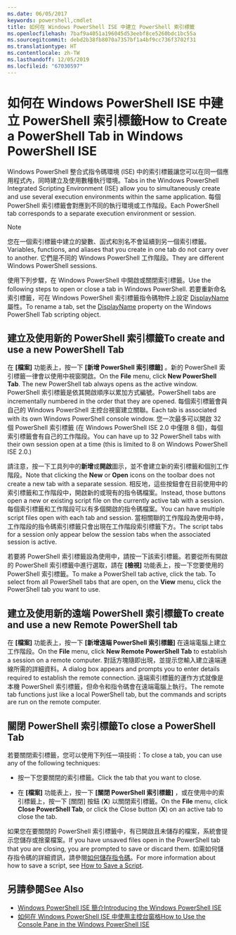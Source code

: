 ```yaml
---
ms.date: 06/05/2017
keywords: powershell,cmdlet
title: 如何在 Windows PowerShell ISE 中建立 PowerShell 索引標籤
ms.openlocfilehash: 7baf9a4051a196045d53eebf8ce5260bdc1bc55a
ms.sourcegitcommit: debd2b38fb8070a7357bf1a4bf9cc736f3702f31
ms.translationtype: HT
ms.contentlocale: zh-TW
ms.lasthandoff: 12/05/2019
ms.locfileid: "67030597"
---
```

# <a name="how-to-create-a-powershell-tab-in-windows-powershell-ise"></a><span data-ttu-id="95b9c-103">如何在 Windows PowerShell ISE 中建立 PowerShell 索引標籤</span><span class="sxs-lookup"><span data-stu-id="95b9c-103">How to Create a PowerShell Tab in Windows PowerShell ISE</span></span>

<span data-ttu-id="95b9c-104">Windows PowerShell 整合式指令碼環境 (ISE) 中的索引標籤讓您可以在同一個應用程式內，同時建立及使用數種執行環境。</span><span class="sxs-lookup"><span data-stu-id="95b9c-104">Tabs in the Windows PowerShell Integrated Scripting Environment (ISE) allow you to simultaneously create and use several execution environments within the same application.</span></span>
<span data-ttu-id="95b9c-105">每個 PowerShell 索引標籤會對應到不同的執行環境或工作階段。</span><span class="sxs-lookup"><span data-stu-id="95b9c-105">Each PowerShell tab corresponds to a separate execution environment or session.</span></span>

> [!NOTE]
> <span data-ttu-id="95b9c-106">您在一個索引標籤中建立的變數、函式和別名不會延續到另一個索引標籤。</span><span class="sxs-lookup"><span data-stu-id="95b9c-106">Variables, functions, and aliases that you create in one tab do not carry over to another.</span></span> <span data-ttu-id="95b9c-107">它們是不同的 Windows PowerShell 工作階段。</span><span class="sxs-lookup"><span data-stu-id="95b9c-107">They are different Windows PowerShell sessions.</span></span>

<span data-ttu-id="95b9c-108">使用下列步驟，在 Windows PowerShell 中開啟或關閉索引標籤。</span><span class="sxs-lookup"><span data-stu-id="95b9c-108">Use the following steps to open or close a tab in Windows PowerShell.</span></span>
<span data-ttu-id="95b9c-109">若要重新命名索引標籤，可在 Windows PowerShell 索引標籤指令碼物件上設定 [DisplayName](object-model/The-PowerShellTab-Object.md#displayname) 屬性。</span><span class="sxs-lookup"><span data-stu-id="95b9c-109">To rename a tab, set the [DisplayName](object-model/The-PowerShellTab-Object.md#displayname) property on the Windows PowerShell Tab scripting object.</span></span>

## <a name="to-create-and-use-a-new-powershell-tab"></a><span data-ttu-id="95b9c-110">建立及使用新的 PowerShell 索引標籤</span><span class="sxs-lookup"><span data-stu-id="95b9c-110">To create and use a new PowerShell Tab</span></span>

<span data-ttu-id="95b9c-111">在 **[檔案]** 功能表上，按一下 **[新增 PowerShell 索引標籤]** 。新的 PowerShell 索引標籤一律會以使用中視窗開啟。</span><span class="sxs-lookup"><span data-stu-id="95b9c-111">On the **File** menu, click **New PowerShell Tab**. The new PowerShell tab always opens as the active window.</span></span>
<span data-ttu-id="95b9c-112">PowerShell 索引標籤是依其開啟順序以累加方式編號。</span><span class="sxs-lookup"><span data-stu-id="95b9c-112">PowerShell tabs are incrementally numbered in the order that they are opened.</span></span>
<span data-ttu-id="95b9c-113">每個索引標籤會與自己的 Windows PowerShell 主控台視窗建立關聯。</span><span class="sxs-lookup"><span data-stu-id="95b9c-113">Each tab is associated with its own Windows PowerShell console window.</span></span>
<span data-ttu-id="95b9c-114">您一次最多可以開啟 32 個 PowerShell 索引標籤 (在 Windows PowerShell ISE 2.0 中僅限 8 個)，每個索引標籤會有自己的工作階段。</span><span class="sxs-lookup"><span data-stu-id="95b9c-114">You can have up to 32 PowerShell tabs with their own session open at a time (this is limited to 8 on Windows PowerShell ISE 2.0.)</span></span>

<span data-ttu-id="95b9c-115">請注意，按一下工具列中的**新增**或**開啟**圖示，並不會建立新的索引標籤和個別工作階段。</span><span class="sxs-lookup"><span data-stu-id="95b9c-115">Note that clicking the **New** or **Open** icons on the toolbar does not create a new tab with a separate session.</span></span>
<span data-ttu-id="95b9c-116">相反地，這些按鈕會在目前使用中的索引標籤和工作階段中，開啟新的或現有的指令碼檔案。</span><span class="sxs-lookup"><span data-stu-id="95b9c-116">Instead, those buttons open a new or existing script file on the currently active tab with a session.</span></span>
<span data-ttu-id="95b9c-117">每個索引標籤和工作階段可以有多個開啟的指令碼檔案。</span><span class="sxs-lookup"><span data-stu-id="95b9c-117">You can have multiple script files open with each tab and session.</span></span>
<span data-ttu-id="95b9c-118">當相關聯的工作階段為使用中時，工作階段的指令碼索引標籤只會出現在工作階段索引標籤下方。</span><span class="sxs-lookup"><span data-stu-id="95b9c-118">The script tabs for a session only appear below the session tabs when the associated session is active.</span></span>

<span data-ttu-id="95b9c-119">若要將 PowerShell 索引標籤設為使用中，請按一下該索引標籤。若要從所有開啟的 PowerShell 索引標籤中進行選取，請在 **[檢視]** 功能表上，按一下您要使用的 PowerShell 索引標籤。</span><span class="sxs-lookup"><span data-stu-id="95b9c-119">To make a PowerShell tab active, click the tab. To select from all PowerShell tabs that are open, on the **View** menu, click the PowerShell tab you want to use.</span></span>

## <a name="to-create-and-use-a-new-remote-powershell-tab"></a><span data-ttu-id="95b9c-120">建立及使用新的遠端 PowerShell 索引標籤</span><span class="sxs-lookup"><span data-stu-id="95b9c-120">To create and use a new Remote PowerShell tab</span></span>

<span data-ttu-id="95b9c-121">在 **[檔案]** 功能表上，按一下 **[新增遠端 PowerShell 索引標籤]** 在遠端電腦上建立工作階段。</span><span class="sxs-lookup"><span data-stu-id="95b9c-121">On the **File** menu, click **New Remote PowerShell Tab** to establish a session on a remote computer.</span></span>
<span data-ttu-id="95b9c-122">對話方塊隨即出現，並提示您輸入建立遠端連線所需的詳細資料。</span><span class="sxs-lookup"><span data-stu-id="95b9c-122">A dialog box appears and prompts you to enter details required to establish the remote connection.</span></span>
<span data-ttu-id="95b9c-123">遠端索引標籤的運作方式就像是本機 PowerShell 索引標籤，但命令和指令碼會在遠端電腦上執行。</span><span class="sxs-lookup"><span data-stu-id="95b9c-123">The remote tab functions just like a local PowerShell tab, but the commands and scripts are run on the remote computer.</span></span>

## <a name="to-close-a-powershell-tab"></a><span data-ttu-id="95b9c-124">關閉 PowerShell 索引標籤</span><span class="sxs-lookup"><span data-stu-id="95b9c-124">To close a PowerShell Tab</span></span>

<span data-ttu-id="95b9c-125">若要關閉索引標籤，您可以使用下列任一項技術：</span><span class="sxs-lookup"><span data-stu-id="95b9c-125">To close a tab, you can use any of the following techniques:</span></span>

- <span data-ttu-id="95b9c-126">按一下您要關閉的索引標籤。</span><span class="sxs-lookup"><span data-stu-id="95b9c-126">Click the tab that you want to close.</span></span>

- <span data-ttu-id="95b9c-127">在 **[檔案]** 功能表上，按一下 **[關閉 PowerShell 索引標籤]** ，或在使用中的索引標籤上，按一下 [關閉] 按鈕 (**X**) 以關閉索引標籤。</span><span class="sxs-lookup"><span data-stu-id="95b9c-127">On the **File** menu, click **Close PowerShell Tab**, or click  the Close button  (**X**) on an active tab to close the tab.</span></span>

<span data-ttu-id="95b9c-128">如果您在要關閉的 PowerShell 索引標籤中，有已開啟且未儲存的檔案，系統會提示您儲存或捨棄檔案。</span><span class="sxs-lookup"><span data-stu-id="95b9c-128">If you have unsaved files open in the PowerShell tab that you are closing, you are prompted to save or discard them.</span></span>
<span data-ttu-id="95b9c-129">如需如何儲存指令碼的詳細資訊，請參閱[如何儲存指令碼](How-to-Write-and-Run-Scripts-in-the-Windows-PowerShell-ISE.md#how-to-save-a-script)。</span><span class="sxs-lookup"><span data-stu-id="95b9c-129">For more information about how to save a script, see [How to Save a Script](How-to-Write-and-Run-Scripts-in-the-Windows-PowerShell-ISE.md#how-to-save-a-script).</span></span>

## <a name="see-also"></a><span data-ttu-id="95b9c-130">另請參閱</span><span class="sxs-lookup"><span data-stu-id="95b9c-130">See Also</span></span>

- [<span data-ttu-id="95b9c-131">Windows PowerShell ISE 簡介</span><span class="sxs-lookup"><span data-stu-id="95b9c-131">Introducing the Windows PowerShell ISE</span></span>](Introducing-the-Windows-PowerShell-ISE.md)
- [<span data-ttu-id="95b9c-132">如何在 Windows PowerShell ISE 中使用主控台窗格</span><span class="sxs-lookup"><span data-stu-id="95b9c-132">How to Use the Console Pane in the Windows PowerShell ISE</span></span>](How-to-Use-the-Console-Pane-in-the-Windows-PowerShell-ISE.md)

